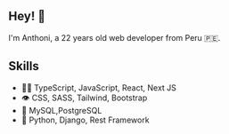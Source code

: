 ## Hey! 👋
I'm Anthoni, a 22 years old web developer from Peru 🇵🇪.

## Skills
- 👨‍💻 TypeScript, JavaScript, React, Next JS
- 👁️ CSS, SASS, Tailwind, Bootstrap
- 💽 MySQL,PostgreSQL
- 🐍 Python, Django, Rest Framework
